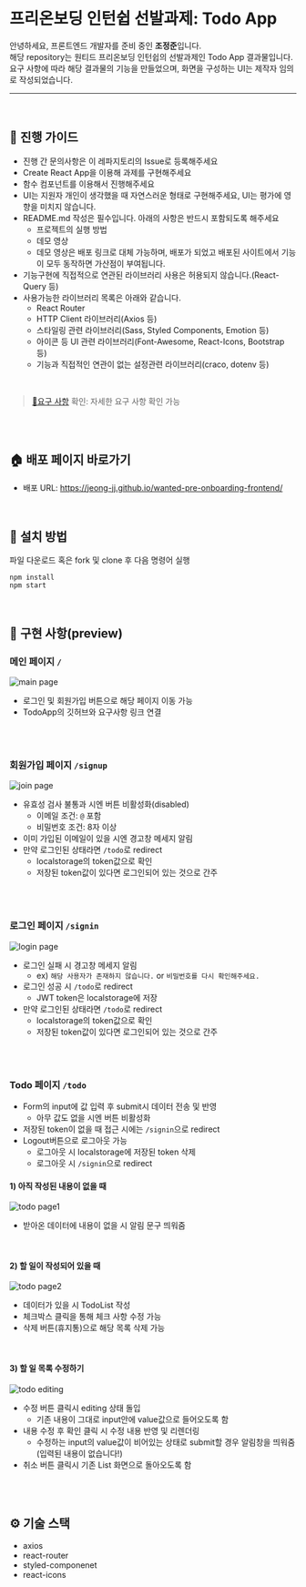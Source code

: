 # 프리온보딩 인턴쉽 선발과제: Todo App

안녕하세요, 프론트엔드 개발자를 준비 중인 **조정준**입니다.<br/>
해당 repository는 원티드 프리온보딩 인턴쉽의 선발과제인 Todo App 결과물입니다.<br/>
요구 사항에 따라 해당 결과물의 기능을 만들었으며,
화면을 구성하는 UI는 제작자 임의로 작성되었습니다.

---

<br/>

## 📝 진행 가이드

- 진행 간 문의사항은 이 레파지토리의 Issue로 등록해주세요
- Create React App을 이용해 과제를 구현해주세요
- 함수 컴포넌트를 이용해서 진행해주세요
- UI는 지원자 개인이 생각했을 때 자연스러운 형태로 구현해주세요, UI는 평가에 영향을 미치지 않습니다.
- README.md 작성은 필수입니다. 아래의 사항은 반드시 포함되도록 해주세요
  - 프로젝트의 실행 방법
  - 데모 영상
  - 데모 영상은 배포 링크로 대체 가능하며, 배포가 되었고 배포된 사이트에서 기능이 모두 동작하면 가산점이 부여됩니다.
- 기능구현에 직접적으로 연관된 라이브러리 사용은 허용되지 않습니다.(React-Query 등)
- 사용가능한 라이브러리 목록은 아래와 같습니다.
  - React Router
  - HTTP Client 라이브러리(Axios 등)
  - 스타일링 관련 라이브러리(Sass, Styled Components, Emotion 등)
  - 아이콘 등 UI 관련 라이브러리(Font-Awesome, React-Icons, Bootstrap 등)
  - 기능과 직접적인 연관이 없는 설정관련 라이브러리(craco, dotenv 등)

<br/>

> [📃요구 사항](https://github.com/walking-sunset/selection-task) 확인: 자세한 요구 사항 확인 가능

<br/>
<br/>

## 🏠 배포 페이지 바로가기

- 배포 URL: https://jeong-jj.github.io/wanted-pre-onboarding-frontend/

<br/>

## 🚀 설치 방법

파일 다운로드 혹은 fork 및 clone 후 다음 명령어 실행

```
npm install
npm start
```

<br/>

## 👀 구현 사항(preview)

### 메인 페이지 `/`

![main page](https://user-images.githubusercontent.com/96231175/226337284-d93ee797-9d05-4d4a-ad25-044812399c2b.jpg)

- 로그인 및 회원가입 버튼으로 해당 페이지 이동 가능
- TodoApp의 깃허브와 요구사항 링크 연결

<br/>
<br/>

### 회원가입 페이지 `/signup`

![join page](https://user-images.githubusercontent.com/96231175/226337304-43f4f0b6-cffa-4b0b-8396-47c5783d1c98.jpg)

- 유효성 검사 불통과 시엔 버튼 비활성화(disabled)
  - 이메일 조건: `@` 포함
  - 비밀번호 조건: 8자 이상
- 이미 가입된 이메일이 있을 시엔 경고창 메세지 알림
- 만약 로그인된 상태라면 `/todo`로 redirect
  - localstorage의 token값으로 확인
  - 저장된 token값이 있다면 로그인되어 있는 것으로 간주

<br/>
<br/>

### 로그인 페이지 `/signin`

![login page](https://user-images.githubusercontent.com/96231175/226337302-9ccf2521-90a9-49b2-a0ab-5582b194fe5f.jpg)

- 로그인 실패 시 경고창 메세지 알림
  - ex) `해당 사용자가 존재하지 않습니다.` or `비밀번호를 다시 확인해주세요.`
- 로그인 성공 시 `/todo`로 redirect
  - JWT token은 localstorage에 저장
- 만약 로그인된 상태라면 `/todo`로 redirect
  - localstorage의 token값으로 확인
  - 저장된 token값이 있다면 로그인되어 있는 것으로 간주

<br/>
<br/>

### Todo 페이지 `/todo`

- Form의 input에 값 입력 후 submit시 데이터 전송 및 반영
  - 아무 값도 없을 시엔 버튼 비활성화
- 저장된 token이 없을 때 접근 시에는 `/signin`으로 redirect
- Logout버튼으로 로그아웃 가능
  - 로그아웃 시 localstorage에 저장된 token 삭제
  - 로그아웃 시 `/signin`으로 redirect

#### 1) 아직 작성된 내용이 없을 때

![todo page1](https://user-images.githubusercontent.com/96231175/226337298-97da8175-3c39-4df6-88f7-a3729a5889b1.jpg)

- 받아온 데이터에 내용이 없을 시 알림 문구 띄워줌

<br/>

#### 2) 할 일이 작성되어 있을 때

![todo page2](https://user-images.githubusercontent.com/96231175/226337294-11b7b1f4-a56f-404b-9558-c72e0f905e98.jpg)

- 데이터가 있을 시 TodoList 작성
- 체크박스 클릭을 통해 체크 사항 수정 가능
- 삭제 버튼(휴지통)으로 해당 목록 삭제 가능

<br/>

#### 3) 할 일 목록 수정하기

![todo editing](https://user-images.githubusercontent.com/96231175/226337321-4b2fac23-e109-4c0a-9767-da6995aaec32.jpg)

- 수정 버튼 클릭시 editing 상태 돌입
  - 기존 내용이 그대로 input안에 value값으로 들어오도록 함
- 내용 수정 후 확인 클릭 시 수정 내용 반영 및 리렌더링
  - 수정하는 input의 value값이 비어있는 상태로 submit할 경우 알림창을 띄워줌  
    (입력된 내용이 없습니다!)
- 취소 버튼 클릭시 기존 List 화면으로 돌아오도록 함

<br/>
<br/>

## ⚙ 기술 스택

- axios
- react-router
- styled-componenet
- react-icons
